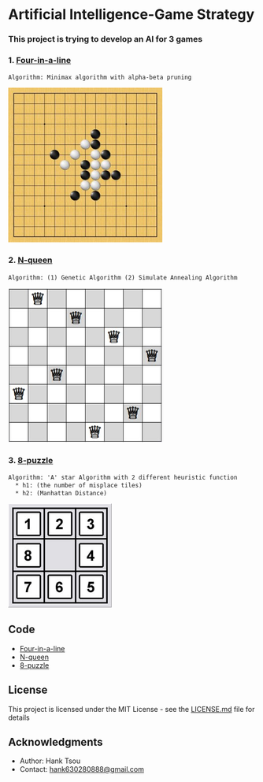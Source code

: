 # Artificial Intelligence-Game Strategy
### This project is trying to develop an AI for 3 games


### 1. [Four-in-a-line](https://github.com/Hank-Tsou/Artificial-Intelligence-four-in-a-line)
```
Algorithm: Minimax algorithm with alpha-beta pruning
```

![](four_in_a_line.jpg)

### 2. [N-queen](https://github.com/Hank-Tsou/Artificial-Intelligence-N-queen)
```
Algorithm: (1) Genetic Algorithm (2) Simulate Annealing Algorithm
```

![](N_queen.jpg)

### 3. [8-puzzle](https://github.com/Hank-Tsou/Artificial-Intelligence-8-puzzle)
```
Algorithm: 'A' star Algorithm with 2 different heuristic function
  * h1: (the number of misplace tiles)
  * h2: (Manhattan Distance)
```

![](8_puzzle.jpg)


## Code
* [Four-in-a-line](https://github.com/Hank-Tsou/Artificial-Intelligence-four-in-a-line)
* [N-queen](https://github.com/Hank-Tsou/Artificial-Intelligence-N-queen)
* [8-puzzle](https://github.com/Hank-Tsou/Artificial-Intelligence-8-puzzle)

## License

This project is licensed under the MIT License - see the [LICENSE.md](LICENSE.md) file for details

## Acknowledgments

* Author: Hank Tsou
* Contact: hank630280888@gmail.com
